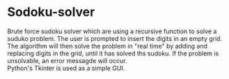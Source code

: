 # Sodoku-solver

Brute force sudoku solver which are using a recursive function to solve a suduko problem. The user is prompted to insert the digits in an empty grid. The algorithm will then solve the problem in "real time" by adding and replacing digits in the grid, until it has solved ths sudoku. If the problem is unsolvable, an error messagde will occur.  
Python's Tkinter is used as a simple GUI.



